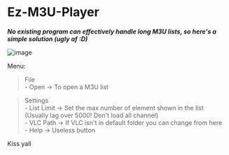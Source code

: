 # Ez-M3U-Player

***No existing program can effectively handle long M3U lists, so here's a simple solution (ugly af :D)***

![image](https://github.com/AleTinti/Ez-M3U-Player/assets/46496112/0bf6a22e-9a2e-4b18-9bb5-eb8649bdedd9)

Menu:

 > File
 <br> - Open -> To open a M3U list

 > Settings
<br>  - List Limit -> Set the max number of element shown in the list (Usually lag over 5000! Don't load all channel)
<br>  - VLC Path -> If VLC isn't in default folder you can change from here
<br>  - Help -> Useless button

 Kiss yall

